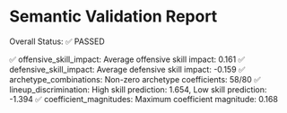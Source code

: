 Semantic Validation Report
==================================================
Overall Status: ✅ PASSED

✅ offensive_skill_impact: Average offensive skill impact: 0.161
✅ defensive_skill_impact: Average defensive skill impact: -0.159
✅ archetype_combinations: Non-zero archetype coefficients: 58/80
✅ lineup_discrimination: High skill prediction: 1.654, Low skill prediction: -1.394
✅ coefficient_magnitudes: Maximum coefficient magnitude: 0.168